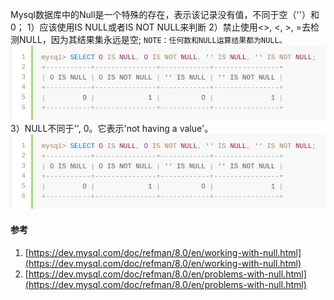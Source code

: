 Mysql数据库中的Null是一个特殊的存在，表示该记录没有值，不同于空（''）和0；
1）应该使用IS NULL或者IS NOT NULL来判断
2）禁止使用<>, <, >, =去检测NULL，因为其结果集永远是空;
`NOTE：任何数和NULL运算结果都为NULL。`
![image.png](../../src/main/resources/picture/1240-20210115030829307.png)
3）NULL不同于'', 0。它表示'not having a value'。
![image.png](../../src/main/resources/picture/1240-20210115030829307-0651309.png)


#### 参考
1. [https://dev.mysql.com/doc/refman/8.0/en/working-with-null.html](https://dev.mysql.com/doc/refman/8.0/en/working-with-null.html)
1. [https://dev.mysql.com/doc/refman/8.0/en/problems-with-null.html](https://dev.mysql.com/doc/refman/8.0/en/problems-with-null.html)